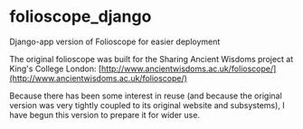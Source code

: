 folioscope_django
=================

Django-app version of Folioscope for easier deployment

The original folioscope was built for the Sharing Ancient Wisdoms project at King's College London: [http://www.ancientwisdoms.ac.uk/folioscope/](http://www.ancientwisdoms.ac.uk/folioscope/)

Because there has been some interest in reuse (and because the original version was very tightly coupled to its original website and subsystems), I have begun this version to prepare it for wider use.
